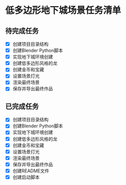 # 低多边形地下城场景任务清单

## 待完成任务
- [x] 创建项目目录结构
- [x] 创建Blender Python脚本
- [x] 实现地下城环境创建
- [x] 创建低多边形风格的龙
- [x] 创建金币和宝藏
- [x] 设置场景灯光
- [x] 渲染最终场景
- [x] 保存并导出最终作品

## 已完成任务
- [x] 创建项目目录结构
- [x] 创建Blender Python脚本
- [x] 实现地下城环境创建
- [x] 创建低多边形风格的龙
- [x] 创建金币和宝藏
- [x] 设置场景灯光
- [x] 渲染最终场景
- [x] 保存并导出最终作品
- [x] 创建README文件
- [x] 创建启动脚本